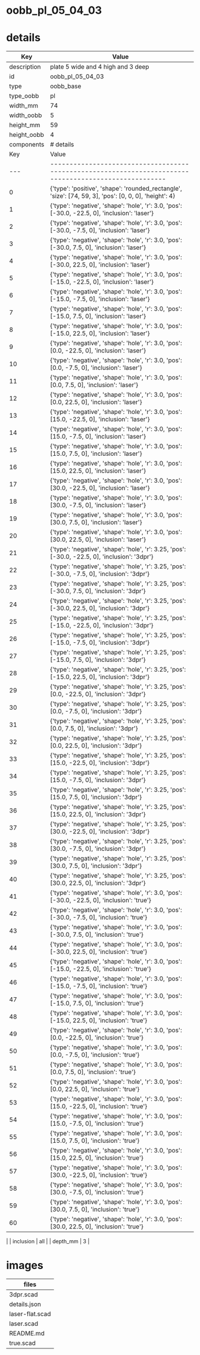 # oobb_pl_05_04_03
# details
| Key         | Value                                                                                                                                                                                                                                                                                                                                                                                                                                                                                                                                                                                                                                                                                                                                                                                                                                                                                                                                                                                                                                                                                                                                                                                                                                                                                                                                                                                                                                                                                                                                                                                                                                                                                                                                                                                                                                                                                                                                                                                                                                                                                                                                                                                                                                                                                                                                                                                                                                                                                                                                                                                                                                                                                                                                                                                                                                                                                                                                                                                                                                                                                                                                                                                                                                                                                                                                                                                                                                                                                                                                                                                                                                                                                                                                                                                                                                                                                                                                                                                                                                                                                                                                                                                                                                                                                                                                                                                                                                                                                                                                                                                                                                                                                                                                                                                                                                                                                                                                                                                                                                                                                                                                                                                                                                                                                                                                                                                                                                                                                                                                                                                                                                                                                                                                                                                                                                                                                                                                                                                                                                |
| ----------- | ------------------------------------------------------------------------------------------------------------------------------------------------------------------------------------------------------------------------------------------------------------------------------------------------------------------------------------------------------------------------------------------------------------------------------------------------------------------------------------------------------------------------------------------------------------------------------------------------------------------------------------------------------------------------------------------------------------------------------------------------------------------------------------------------------------------------------------------------------------------------------------------------------------------------------------------------------------------------------------------------------------------------------------------------------------------------------------------------------------------------------------------------------------------------------------------------------------------------------------------------------------------------------------------------------------------------------------------------------------------------------------------------------------------------------------------------------------------------------------------------------------------------------------------------------------------------------------------------------------------------------------------------------------------------------------------------------------------------------------------------------------------------------------------------------------------------------------------------------------------------------------------------------------------------------------------------------------------------------------------------------------------------------------------------------------------------------------------------------------------------------------------------------------------------------------------------------------------------------------------------------------------------------------------------------------------------------------------------------------------------------------------------------------------------------------------------------------------------------------------------------------------------------------------------------------------------------------------------------------------------------------------------------------------------------------------------------------------------------------------------------------------------------------------------------------------------------------------------------------------------------------------------------------------------------------------------------------------------------------------------------------------------------------------------------------------------------------------------------------------------------------------------------------------------------------------------------------------------------------------------------------------------------------------------------------------------------------------------------------------------------------------------------------------------------------------------------------------------------------------------------------------------------------------------------------------------------------------------------------------------------------------------------------------------------------------------------------------------------------------------------------------------------------------------------------------------------------------------------------------------------------------------------------------------------------------------------------------------------------------------------------------------------------------------------------------------------------------------------------------------------------------------------------------------------------------------------------------------------------------------------------------------------------------------------------------------------------------------------------------------------------------------------------------------------------------------------------------------------------------------------------------------------------------------------------------------------------------------------------------------------------------------------------------------------------------------------------------------------------------------------------------------------------------------------------------------------------------------------------------------------------------------------------------------------------------------------------------------------------------------------------------------------------------------------------------------------------------------------------------------------------------------------------------------------------------------------------------------------------------------------------------------------------------------------------------------------------------------------------------------------------------------------------------------------------------------------------------------------------------------------------------------------------------------------------------------------------------------------------------------------------------------------------------------------------------------------------------------------------------------------------------------------------------------------------------------------------------------------------------------------------------------------------------------------------------------------------------------------------------------------------------------------------ |
| description | plate 5 wide and 4 high and 3 deep                                                                                                                                                                                                                                                                                                                                                                                                                                                                                                                                                                                                                                                                                                                                                                                                                                                                                                                                                                                                                                                                                                                                                                                                                                                                                                                                                                                                                                                                                                                                                                                                                                                                                                                                                                                                                                                                                                                                                                                                                                                                                                                                                                                                                                                                                                                                                                                                                                                                                                                                                                                                                                                                                                                                                                                                                                                                                                                                                                                                                                                                                                                                                                                                                                                                                                                                                                                                                                                                                                                                                                                                                                                                                                                                                                                                                                                                                                                                                                                                                                                                                                                                                                                                                                                                                                                                                                                                                                                                                                                                                                                                                                                                                                                                                                                                                                                                                                                                                                                                                                                                                                                                                                                                                                                                                                                                                                                                                                                                                                                                                                                                                                                                                                                                                                                                                                                                                                                                                                                                   |
| id          | oobb_pl_05_04_03                                                                                                                                                                                                                                                                                                                                                                                                                                                                                                                                                                                                                                                                                                                                                                                                                                                                                                                                                                                                                                                                                                                                                                                                                                                                                                                                                                                                                                                                                                                                                                                                                                                                                                                                                                                                                                                                                                                                                                                                                                                                                                                                                                                                                                                                                                                                                                                                                                                                                                                                                                                                                                                                                                                                                                                                                                                                                                                                                                                                                                                                                                                                                                                                                                                                                                                                                                                                                                                                                                                                                                                                                                                                                                                                                                                                                                                                                                                                                                                                                                                                                                                                                                                                                                                                                                                                                                                                                                                                                                                                                                                                                                                                                                                                                                                                                                                                                                                                                                                                                                                                                                                                                                                                                                                                                                                                                                                                                                                                                                                                                                                                                                                                                                                                                                                                                                                                                                                                                                                                                     |
| type        | oobb_base                                                                                                                                                                                                                                                                                                                                                                                                                                                                                                                                                                                                                                                                                                                                                                                                                                                                                                                                                                                                                                                                                                                                                                                                                                                                                                                                                                                                                                                                                                                                                                                                                                                                                                                                                                                                                                                                                                                                                                                                                                                                                                                                                                                                                                                                                                                                                                                                                                                                                                                                                                                                                                                                                                                                                                                                                                                                                                                                                                                                                                                                                                                                                                                                                                                                                                                                                                                                                                                                                                                                                                                                                                                                                                                                                                                                                                                                                                                                                                                                                                                                                                                                                                                                                                                                                                                                                                                                                                                                                                                                                                                                                                                                                                                                                                                                                                                                                                                                                                                                                                                                                                                                                                                                                                                                                                                                                                                                                                                                                                                                                                                                                                                                                                                                                                                                                                                                                                                                                                                                                            |
| type_oobb   | pl                                                                                                                                                                                                                                                                                                                                                                                                                                                                                                                                                                                                                                                                                                                                                                                                                                                                                                                                                                                                                                                                                                                                                                                                                                                                                                                                                                                                                                                                                                                                                                                                                                                                                                                                                                                                                                                                                                                                                                                                                                                                                                                                                                                                                                                                                                                                                                                                                                                                                                                                                                                                                                                                                                                                                                                                                                                                                                                                                                                                                                                                                                                                                                                                                                                                                                                                                                                                                                                                                                                                                                                                                                                                                                                                                                                                                                                                                                                                                                                                                                                                                                                                                                                                                                                                                                                                                                                                                                                                                                                                                                                                                                                                                                                                                                                                                                                                                                                                                                                                                                                                                                                                                                                                                                                                                                                                                                                                                                                                                                                                                                                                                                                                                                                                                                                                                                                                                                                                                                                                                                   |
| width_mm    | 74                                                                                                                                                                                                                                                                                                                                                                                                                                                                                                                                                                                                                                                                                                                                                                                                                                                                                                                                                                                                                                                                                                                                                                                                                                                                                                                                                                                                                                                                                                                                                                                                                                                                                                                                                                                                                                                                                                                                                                                                                                                                                                                                                                                                                                                                                                                                                                                                                                                                                                                                                                                                                                                                                                                                                                                                                                                                                                                                                                                                                                                                                                                                                                                                                                                                                                                                                                                                                                                                                                                                                                                                                                                                                                                                                                                                                                                                                                                                                                                                                                                                                                                                                                                                                                                                                                                                                                                                                                                                                                                                                                                                                                                                                                                                                                                                                                                                                                                                                                                                                                                                                                                                                                                                                                                                                                                                                                                                                                                                                                                                                                                                                                                                                                                                                                                                                                                                                                                                                                                                                                   |
| width_oobb  | 5                                                                                                                                                                                                                                                                                                                                                                                                                                                                                                                                                                                                                                                                                                                                                                                                                                                                                                                                                                                                                                                                                                                                                                                                                                                                                                                                                                                                                                                                                                                                                                                                                                                                                                                                                                                                                                                                                                                                                                                                                                                                                                                                                                                                                                                                                                                                                                                                                                                                                                                                                                                                                                                                                                                                                                                                                                                                                                                                                                                                                                                                                                                                                                                                                                                                                                                                                                                                                                                                                                                                                                                                                                                                                                                                                                                                                                                                                                                                                                                                                                                                                                                                                                                                                                                                                                                                                                                                                                                                                                                                                                                                                                                                                                                                                                                                                                                                                                                                                                                                                                                                                                                                                                                                                                                                                                                                                                                                                                                                                                                                                                                                                                                                                                                                                                                                                                                                                                                                                                                                                                    |
| height_mm   | 59                                                                                                                                                                                                                                                                                                                                                                                                                                                                                                                                                                                                                                                                                                                                                                                                                                                                                                                                                                                                                                                                                                                                                                                                                                                                                                                                                                                                                                                                                                                                                                                                                                                                                                                                                                                                                                                                                                                                                                                                                                                                                                                                                                                                                                                                                                                                                                                                                                                                                                                                                                                                                                                                                                                                                                                                                                                                                                                                                                                                                                                                                                                                                                                                                                                                                                                                                                                                                                                                                                                                                                                                                                                                                                                                                                                                                                                                                                                                                                                                                                                                                                                                                                                                                                                                                                                                                                                                                                                                                                                                                                                                                                                                                                                                                                                                                                                                                                                                                                                                                                                                                                                                                                                                                                                                                                                                                                                                                                                                                                                                                                                                                                                                                                                                                                                                                                                                                                                                                                                                                                   |
| height_oobb | 4                                                                                                                                                                                                                                                                                                                                                                                                                                                                                                                                                                                                                                                                                                                                                                                                                                                                                                                                                                                                                                                                                                                                                                                                                                                                                                                                                                                                                                                                                                                                                                                                                                                                                                                                                                                                                                                                                                                                                                                                                                                                                                                                                                                                                                                                                                                                                                                                                                                                                                                                                                                                                                                                                                                                                                                                                                                                                                                                                                                                                                                                                                                                                                                                                                                                                                                                                                                                                                                                                                                                                                                                                                                                                                                                                                                                                                                                                                                                                                                                                                                                                                                                                                                                                                                                                                                                                                                                                                                                                                                                                                                                                                                                                                                                                                                                                                                                                                                                                                                                                                                                                                                                                                                                                                                                                                                                                                                                                                                                                                                                                                                                                                                                                                                                                                                                                                                                                                                                                                                                                                    |
| components  | # details
| Key | Value                                                                                                  |
| --- | ------------------------------------------------------------------------------------------------------ |
| 0   | {'type': 'positive', 'shape': 'rounded_rectangle', 'size': [74, 59, 3], 'pos': [0, 0, 0], 'height': 4} |
| 1   | {'type': 'negative', 'shape': 'hole', 'r': 3.0, 'pos': [-30.0, -22.5, 0], 'inclusion': 'laser'}        |
| 2   | {'type': 'negative', 'shape': 'hole', 'r': 3.0, 'pos': [-30.0, -7.5, 0], 'inclusion': 'laser'}         |
| 3   | {'type': 'negative', 'shape': 'hole', 'r': 3.0, 'pos': [-30.0, 7.5, 0], 'inclusion': 'laser'}          |
| 4   | {'type': 'negative', 'shape': 'hole', 'r': 3.0, 'pos': [-30.0, 22.5, 0], 'inclusion': 'laser'}         |
| 5   | {'type': 'negative', 'shape': 'hole', 'r': 3.0, 'pos': [-15.0, -22.5, 0], 'inclusion': 'laser'}        |
| 6   | {'type': 'negative', 'shape': 'hole', 'r': 3.0, 'pos': [-15.0, -7.5, 0], 'inclusion': 'laser'}         |
| 7   | {'type': 'negative', 'shape': 'hole', 'r': 3.0, 'pos': [-15.0, 7.5, 0], 'inclusion': 'laser'}          |
| 8   | {'type': 'negative', 'shape': 'hole', 'r': 3.0, 'pos': [-15.0, 22.5, 0], 'inclusion': 'laser'}         |
| 9   | {'type': 'negative', 'shape': 'hole', 'r': 3.0, 'pos': [0.0, -22.5, 0], 'inclusion': 'laser'}          |
| 10  | {'type': 'negative', 'shape': 'hole', 'r': 3.0, 'pos': [0.0, -7.5, 0], 'inclusion': 'laser'}           |
| 11  | {'type': 'negative', 'shape': 'hole', 'r': 3.0, 'pos': [0.0, 7.5, 0], 'inclusion': 'laser'}            |
| 12  | {'type': 'negative', 'shape': 'hole', 'r': 3.0, 'pos': [0.0, 22.5, 0], 'inclusion': 'laser'}           |
| 13  | {'type': 'negative', 'shape': 'hole', 'r': 3.0, 'pos': [15.0, -22.5, 0], 'inclusion': 'laser'}         |
| 14  | {'type': 'negative', 'shape': 'hole', 'r': 3.0, 'pos': [15.0, -7.5, 0], 'inclusion': 'laser'}          |
| 15  | {'type': 'negative', 'shape': 'hole', 'r': 3.0, 'pos': [15.0, 7.5, 0], 'inclusion': 'laser'}           |
| 16  | {'type': 'negative', 'shape': 'hole', 'r': 3.0, 'pos': [15.0, 22.5, 0], 'inclusion': 'laser'}          |
| 17  | {'type': 'negative', 'shape': 'hole', 'r': 3.0, 'pos': [30.0, -22.5, 0], 'inclusion': 'laser'}         |
| 18  | {'type': 'negative', 'shape': 'hole', 'r': 3.0, 'pos': [30.0, -7.5, 0], 'inclusion': 'laser'}          |
| 19  | {'type': 'negative', 'shape': 'hole', 'r': 3.0, 'pos': [30.0, 7.5, 0], 'inclusion': 'laser'}           |
| 20  | {'type': 'negative', 'shape': 'hole', 'r': 3.0, 'pos': [30.0, 22.5, 0], 'inclusion': 'laser'}          |
| 21  | {'type': 'negative', 'shape': 'hole', 'r': 3.25, 'pos': [-30.0, -22.5, 0], 'inclusion': '3dpr'}        |
| 22  | {'type': 'negative', 'shape': 'hole', 'r': 3.25, 'pos': [-30.0, -7.5, 0], 'inclusion': '3dpr'}         |
| 23  | {'type': 'negative', 'shape': 'hole', 'r': 3.25, 'pos': [-30.0, 7.5, 0], 'inclusion': '3dpr'}          |
| 24  | {'type': 'negative', 'shape': 'hole', 'r': 3.25, 'pos': [-30.0, 22.5, 0], 'inclusion': '3dpr'}         |
| 25  | {'type': 'negative', 'shape': 'hole', 'r': 3.25, 'pos': [-15.0, -22.5, 0], 'inclusion': '3dpr'}        |
| 26  | {'type': 'negative', 'shape': 'hole', 'r': 3.25, 'pos': [-15.0, -7.5, 0], 'inclusion': '3dpr'}         |
| 27  | {'type': 'negative', 'shape': 'hole', 'r': 3.25, 'pos': [-15.0, 7.5, 0], 'inclusion': '3dpr'}          |
| 28  | {'type': 'negative', 'shape': 'hole', 'r': 3.25, 'pos': [-15.0, 22.5, 0], 'inclusion': '3dpr'}         |
| 29  | {'type': 'negative', 'shape': 'hole', 'r': 3.25, 'pos': [0.0, -22.5, 0], 'inclusion': '3dpr'}          |
| 30  | {'type': 'negative', 'shape': 'hole', 'r': 3.25, 'pos': [0.0, -7.5, 0], 'inclusion': '3dpr'}           |
| 31  | {'type': 'negative', 'shape': 'hole', 'r': 3.25, 'pos': [0.0, 7.5, 0], 'inclusion': '3dpr'}            |
| 32  | {'type': 'negative', 'shape': 'hole', 'r': 3.25, 'pos': [0.0, 22.5, 0], 'inclusion': '3dpr'}           |
| 33  | {'type': 'negative', 'shape': 'hole', 'r': 3.25, 'pos': [15.0, -22.5, 0], 'inclusion': '3dpr'}         |
| 34  | {'type': 'negative', 'shape': 'hole', 'r': 3.25, 'pos': [15.0, -7.5, 0], 'inclusion': '3dpr'}          |
| 35  | {'type': 'negative', 'shape': 'hole', 'r': 3.25, 'pos': [15.0, 7.5, 0], 'inclusion': '3dpr'}           |
| 36  | {'type': 'negative', 'shape': 'hole', 'r': 3.25, 'pos': [15.0, 22.5, 0], 'inclusion': '3dpr'}          |
| 37  | {'type': 'negative', 'shape': 'hole', 'r': 3.25, 'pos': [30.0, -22.5, 0], 'inclusion': '3dpr'}         |
| 38  | {'type': 'negative', 'shape': 'hole', 'r': 3.25, 'pos': [30.0, -7.5, 0], 'inclusion': '3dpr'}          |
| 39  | {'type': 'negative', 'shape': 'hole', 'r': 3.25, 'pos': [30.0, 7.5, 0], 'inclusion': '3dpr'}           |
| 40  | {'type': 'negative', 'shape': 'hole', 'r': 3.25, 'pos': [30.0, 22.5, 0], 'inclusion': '3dpr'}          |
| 41  | {'type': 'negative', 'shape': 'hole', 'r': 3.0, 'pos': [-30.0, -22.5, 0], 'inclusion': 'true'}         |
| 42  | {'type': 'negative', 'shape': 'hole', 'r': 3.0, 'pos': [-30.0, -7.5, 0], 'inclusion': 'true'}          |
| 43  | {'type': 'negative', 'shape': 'hole', 'r': 3.0, 'pos': [-30.0, 7.5, 0], 'inclusion': 'true'}           |
| 44  | {'type': 'negative', 'shape': 'hole', 'r': 3.0, 'pos': [-30.0, 22.5, 0], 'inclusion': 'true'}          |
| 45  | {'type': 'negative', 'shape': 'hole', 'r': 3.0, 'pos': [-15.0, -22.5, 0], 'inclusion': 'true'}         |
| 46  | {'type': 'negative', 'shape': 'hole', 'r': 3.0, 'pos': [-15.0, -7.5, 0], 'inclusion': 'true'}          |
| 47  | {'type': 'negative', 'shape': 'hole', 'r': 3.0, 'pos': [-15.0, 7.5, 0], 'inclusion': 'true'}           |
| 48  | {'type': 'negative', 'shape': 'hole', 'r': 3.0, 'pos': [-15.0, 22.5, 0], 'inclusion': 'true'}          |
| 49  | {'type': 'negative', 'shape': 'hole', 'r': 3.0, 'pos': [0.0, -22.5, 0], 'inclusion': 'true'}           |
| 50  | {'type': 'negative', 'shape': 'hole', 'r': 3.0, 'pos': [0.0, -7.5, 0], 'inclusion': 'true'}            |
| 51  | {'type': 'negative', 'shape': 'hole', 'r': 3.0, 'pos': [0.0, 7.5, 0], 'inclusion': 'true'}             |
| 52  | {'type': 'negative', 'shape': 'hole', 'r': 3.0, 'pos': [0.0, 22.5, 0], 'inclusion': 'true'}            |
| 53  | {'type': 'negative', 'shape': 'hole', 'r': 3.0, 'pos': [15.0, -22.5, 0], 'inclusion': 'true'}          |
| 54  | {'type': 'negative', 'shape': 'hole', 'r': 3.0, 'pos': [15.0, -7.5, 0], 'inclusion': 'true'}           |
| 55  | {'type': 'negative', 'shape': 'hole', 'r': 3.0, 'pos': [15.0, 7.5, 0], 'inclusion': 'true'}            |
| 56  | {'type': 'negative', 'shape': 'hole', 'r': 3.0, 'pos': [15.0, 22.5, 0], 'inclusion': 'true'}           |
| 57  | {'type': 'negative', 'shape': 'hole', 'r': 3.0, 'pos': [30.0, -22.5, 0], 'inclusion': 'true'}          |
| 58  | {'type': 'negative', 'shape': 'hole', 'r': 3.0, 'pos': [30.0, -7.5, 0], 'inclusion': 'true'}           |
| 59  | {'type': 'negative', 'shape': 'hole', 'r': 3.0, 'pos': [30.0, 7.5, 0], 'inclusion': 'true'}            |
| 60  | {'type': 'negative', 'shape': 'hole', 'r': 3.0, 'pos': [30.0, 22.5, 0], 'inclusion': 'true'}           |
 |
| inclusion   | all                                                                                                                                                                                                                                                                                                                                                                                                                                                                                                                                                                                                                                                                                                                                                                                                                                                                                                                                                                                                                                                                                                                                                                                                                                                                                                                                                                                                                                                                                                                                                                                                                                                                                                                                                                                                                                                                                                                                                                                                                                                                                                                                                                                                                                                                                                                                                                                                                                                                                                                                                                                                                                                                                                                                                                                                                                                                                                                                                                                                                                                                                                                                                                                                                                                                                                                                                                                                                                                                                                                                                                                                                                                                                                                                                                                                                                                                                                                                                                                                                                                                                                                                                                                                                                                                                                                                                                                                                                                                                                                                                                                                                                                                                                                                                                                                                                                                                                                                                                                                                                                                                                                                                                                                                                                                                                                                                                                                                                                                                                                                                                                                                                                                                                                                                                                                                                                                                                                                                                                                                                  |
| depth_mm    | 3                                                                                                                                                                                                                                                                                                                                                                                                                                                                                                                                                                                                                                                                                                                                                                                                                                                                                                                                                                                                                                                                                                                                                                                                                                                                                                                                                                                                                                                                                                                                                                                                                                                                                                                                                                                                                                                                                                                                                                                                                                                                                                                                                                                                                                                                                                                                                                                                                                                                                                                                                                                                                                                                                                                                                                                                                                                                                                                                                                                                                                                                                                                                                                                                                                                                                                                                                                                                                                                                                                                                                                                                                                                                                                                                                                                                                                                                                                                                                                                                                                                                                                                                                                                                                                                                                                                                                                                                                                                                                                                                                                                                                                                                                                                                                                                                                                                                                                                                                                                                                                                                                                                                                                                                                                                                                                                                                                                                                                                                                                                                                                                                                                                                                                                                                                                                                                                                                                                                                                                                                                    |

# images


| files |
| --- |
| 3dpr.scad |
| details.json |
| laser-flat.scad |
| laser.scad |
| README.md |
| true.scad |
